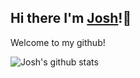 ## Hi there I'm [Josh](https://www.linkedin.com/in/jbubar/)!👋
 Welcome to my github!

  ![Josh's github stats](https://github-readme-stats.vercel.app/api?username=jbubar&hide_rank=true)
  
  

<!--
**jbubar/jbubar** is a ✨ _special_ ✨ repository because its `README.md` (this file) appears on your GitHub profile.

Here are some ideas to get you started:

- 🔭 I’m currently working on ...
- 🌱 I’m currently learning ...
- 👯 I’m looking to collaborate on ...
- 🤔 I’m looking for help with ...
- 💬 Ask me about ...
- 📫 How to reach me: ...
- 😄 Pronouns: ...
- ⚡ Fun fact: ...
-->
